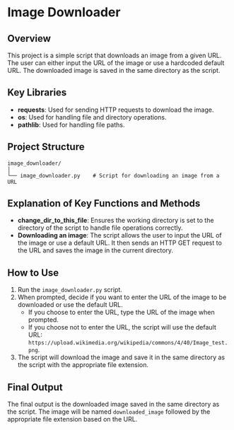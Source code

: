 # Image Downloader

## Overview
This project is a simple script that downloads an image from a given URL. The user can either input the URL of the image or use a hardcoded default URL. The downloaded image is saved in the same directory as the script.

## Key Libraries
- **requests**: Used for sending HTTP requests to download the image.
- **os**: Used for handling file and directory operations.
- **pathlib**: Used for handling file paths.

## Project Structure
```
image_downloader/
│
└── image_downloader.py    # Script for downloading an image from a URL
```

## Explanation of Key Functions and Methods
- **change_dir_to_this_file**: Ensures the working directory is set to the directory of the script to handle file operations correctly.
- **Downloading an image**: The script allows the user to input the URL of the image or use a default URL. It then sends an HTTP GET request to the URL and saves the image in the current directory.

## How to Use
1. Run the `image_downloader.py` script.
2. When prompted, decide if you want to enter the URL of the image to be downloaded or use the default URL.
   - If you choose to enter the URL, type the URL of the image when prompted.
   - If you choose not to enter the URL, the script will use the default URL: `https://upload.wikimedia.org/wikipedia/commons/4/40/Image_test.png`.
3. The script will download the image and save it in the same directory as the script with the appropriate file extension.

## Final Output
The final output is the downloaded image saved in the same directory as the script. The image will be named `downloaded_image` followed by the appropriate file extension based on the URL.
